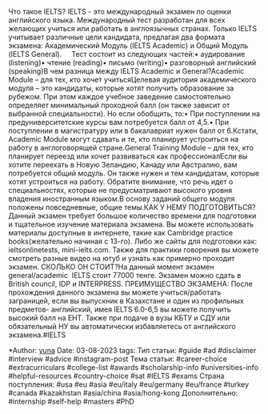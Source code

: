 Что такое IELTS? IELTS - это международный экзамен по оценки английского языка. Международный тест разработан для всех желающих учиться или работать в англоязычных странах. Только IELTS учитывает различные цели кандидата, предлагая два формата экзамена: Академический Модуль (IELTS Academic) и Общий Модуль (IELTS General).     Тест состоит из следующих частей:• аудирование (listening)• чтение (reading)• письмо (writing)• разговорный английский (speaking)В чем разница между IELTS Academic и General?Academic Module – для тех, кто хочет учитьсяЦелевая аудитория академического модуля – это кандидаты, которые хотят получить образование за рубежом. При этом каждое учебное заведение самостоятельно определяет минимальный проходной балл (он также зависит от выбранной специальности). Но если обобщить, то:• При поступлении на предуниверситетские курсы вам потребуется балл от 4,5.• При поступлении в магистратуру или в бакалавриат нужен балл от 6.Кстати, Academic Module могут сдавать и те, кто планирует устроиться на работу в англоговорящей стране.General Training Module – для тех, кто планирует переезд или хочет развиваться как профессионалЕсли вы хотите переехать в Новую Зеландию, Канаду или Австралию, вам потребуется общий модуль. Он также нужен и тем кандидатам, которые хотят устроиться на работу. Обратите внимание, что речь идет о специальностях, которые не предусматривают высокого уровня владения иностранным языком.В основу заданий общего модуля положены повседневные, общие темы.КАК У НЕМУ ПОДГОТОВИТЬСЯ? Данный экзамен требует большое количество времени для подготовки и тщательное изучение материала экзамена. Вы можете использовать материалы доступные в интернете, такие как Cambridge practice books(желательно начиная с 13-го). Либо же сайты для подготовки как: ieltsonlinetests, mini-ielts.com. Также для практики говорения вы можете смотреть разные видео на ютуб и узнать как примерно проходит экзамен. СКОЛЬКО ОН СТОИТ?На данный момент экзамен general/academic  IELTS стоит 77000 тенге. Экзамен можно сдать в British council, IDP и INTERPRESS. ПРЕИМУЩЕСТВО ЭКЗАМЕНА: После прохождения данного экзамена вы можете учиться/работать заграницей, если вы выпускник в Казахстане и один из профильных предметов- английский, имея IELTS 6.0-6,5 вы можете получить высокий балл на ЕНТ. Также при подаче в вузы КБТУ и СДУ или обязательный НУ вы автоматически избавляетесь от английского экзамена.#IELTS      

*Author: [yuna](https://t.me/auilt)
Date: 03-08-2023
tags:
Тип статьи:
#guide 
#ad
#disclaimer
#interview
#advice
#instagram-post
Тема статьи:
#career-choice
#extracurriculars
#college-list
#awards
#scholarship-info
#universities-info
#helpful-resources
#country-choice 
#sat
#IELTS
#exams
Страна поступления:
#usa
#eu
#asia
#eu/italy
#eu/germany
#eu/france
#turkey
#canada
#kazakhstan
#asia/china 
#asia/hong-kong
Дополнительно:
#internship 
#self-help
#masters
#PhD










